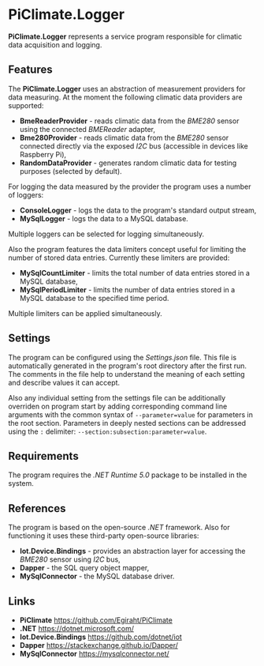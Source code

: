 # PiClimate.Logger

**PiClimate.Logger** represents a service program responsible for climatic data acquisition and logging.

## Features

The **PiClimate.Logger** uses an abstraction of measurement providers for data measuring. At the moment the following
climatic data providers are supported:

* **BmeReaderProvider** - reads climatic data from the *BME280* sensor using the connected *BMEReader* adapter,
* **Bme280Provider** - reads climatic data from the *BME280* sensor connected directly via the exposed *I2C* bus
  (accessible in devices like Raspberry Pi),
* **RandomDataProvider** - generates random climatic data for testing purposes (selected by default).

For logging the data measured by the provider the program uses a number of loggers:

* **ConsoleLogger** - logs the data to the program's standard output stream,
* **MySqlLogger** - logs the data to a MySQL database.

Multiple loggers can be selected for logging simultaneously.

Also the program features the data limiters concept useful for limiting the number of stored data entries. Currently
these limiters are provided:

* **MySqlCountLimiter** - limits the total number of data entries stored in a MySQL database,
* **MySqlPeriodLimiter** - limits the number of data entries stored in a MySQL database to the specified time period.

Multiple limiters can be applied simultaneously.

## Settings

The program can be configured using the *Settings.json* file. This file is automatically generated in the program's root
directory after the first run. The comments in the file help to understand the meaning of each setting and describe
values it can accept.

Also any individual setting from the settings file can be additionally overriden on program start by adding
corresponding command line arguments with the common syntax of `--parameter=value` for parameters in the root section.
Parameters in deeply nested sections can be addressed using the `:` delimiter: `--section:subsection:parameter=value`.

## Requirements

The program requires the *.NET Runtime 5.0* package to be installed in the system.

## References

The program is based on the open-source *.NET* framework. Also for functioning it uses these third-party open-source
libraries:

* **Iot.Device.Bindings** - provides an abstraction layer for accessing the *BME280* sensor using *I2C* bus,
* **Dapper** - the SQL query object mapper,
* **MySqlConnector** - the MySQL database driver.

## Links

* **PiClimate** <https://github.com/Egiraht/PiClimate>
* **.NET** <https://dotnet.microsoft.com/>
* **Iot.Device.Bindings** <https://github.com/dotnet/iot>
* **Dapper** <https://stackexchange.github.io/Dapper/>
* **MySqlConnector** <https://mysqlconnector.net/>
